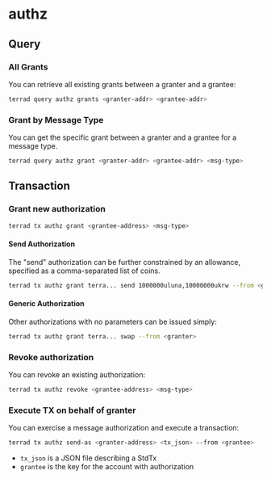 # authz

## Query

### All Grants

You can retrieve all existing grants between a granter and a grantee:

```sh
terrad query authz grants <granter-addr> <grantee-addr>
```

### Grant by Message Type

You can get the specific grant between a granter and a grantee for a message type.

```sh
terrad query authz grant <granter-addr> <grantee-addr> <msg-type>
```

## Transaction

### Grant new authorization

```sh
terrad tx authz grant <grantee-address> <msg-type>
```

#### Send Authorization

The "send" authorization can be further constrained by an allowance, specified as a comma-separated list of coins.

```sh
terrad tx authz grant terra... send 1000000uluna,10000000ukrw --from <granter>
```

#### Generic Authorization

Other authorizations with no parameters can be issued simply:

```sh
terrad tx authz grant terra... swap --from <granter>
```

### Revoke authorization

You can revoke an existing authorization:

```sh
terrad tx authz revoke <grantee-address> <msg-type>
```

### Execute TX on behalf of granter

You can exercise a message authorization and execute a transaction:

```sh
terrad tx authz send-as <granter-address> <tx_json> --from <grantee>
```

- `tx_json` is a JSON file describing a StdTx
- `grantee` is the key for the account with authorization

